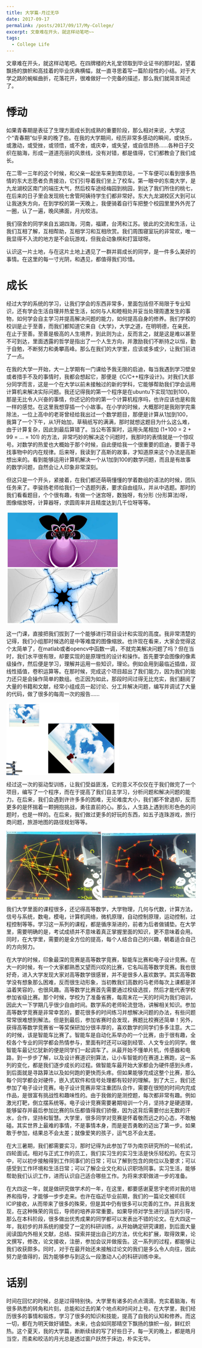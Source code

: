 ```yaml
---
title: 大学篇-月过无华
date: 2017-09-17
permalink: /posts/2017/09/17/My-College/
excerpt: 文章难在开头，就这样动笔吧~~
tags:
  - College Life
---
```


文章难在开头，就这样动笔吧。在四牌楼的大礼堂领取到毕业证书的那时起，望着飘扬的旗帜和高挂着的毕业庆典横幅，就一直寻思着写一篇阶段性的小结。对于大学之路的蜿蜒曲折，花落花开，很难做好一个完备的描述，那么我们就简言简述了。

悸动
======
如果青春期是表征了生理方面成长到成熟的重要阶段，那么相对来说，大学这个“青春期”似乎来的晚了些。在我的大学期间，经历非常多感动的瞬间，或快乐，或激动，或受挫，或领悟，或不舍，或庆幸，或失望，或自信昂扬......各种日子交织在脑海，形成一道道亮丽的风景线，没有对错，都是值得，它们都教会了我们成长。  

在二零一三年的这个时候，和父亲一起坐车来到南京站，一下车便可以看到很多热情的东大志愿者负责接泊，它们引导着我们坐上了校车。第一眼中的东南大学，是九龙湖校区南门的端庄大气，然后校车途经梅园到桃园，到达了我们所住的桃七，在后来的日子里会发现桃七舍管阿姨待学生们都非常好。东大九龙湖校区大到可以让我迷失方向，在到学校的第一天晚上，我便骑着自行车把整个校园里里外外兜了一圈，认了一遍，晚风拂面，月光皎洁。

我们宿舍的同学来自五湖四海，河南，福建，台湾和江苏。彼此的交流和生活，让我们互相了解，互相帮助，互相学习和互相欣赏。我们周围寝室玩的非常欢，唯一我显得不入流的地方是不会玩游戏，但我会动象棋和打篮球呀。

认识这一片土地，与在这片土地上遇见了一群并肩成长的同学，是一件多么美好的事情。在这里的每一寸光阴，和遇见，都值得我们珍惜。

成长
======
经过大学的系统的学习，让我们学会的东西非常多，里面包括但不局限于专业知识，还有学会生活自理并热爱生活，如何与人和睦相处并妥当处理周遭发生的事物，如何学会自主学习并提高解决问题的能力，如何提高自身的修养。我们学校的校训是止于至善，而我们都知道它来自《大学》，大学之道，在明明德，在亲民，在止于至善。至善是极高的人生境界，到此则为止，反而言之，就是这是难以甚至不可到达，里面透露的哲学是指出了一个人生方向，并激励我们不断持之以恒，勤于自勉，不断努力和勇攀高峰。那么在我们的大学里，应该或多或少，让我们前进了一点。

在我的大学一开始，大一上学期有一门课给予我无限的启迪，每当我遇到学习壁垒或者措手不及的事情时，我都会想起它，那便是《C/C++程序设计》。对我们大部分同学而言，这是一个在大学以前未接触过的新的学科，它能够帮助我们学会运用计算机来解决实际问题。我还记得我的第一个程序是在ubuntu下实现1加到100，那是无比令人兴奋的事情，你还记的你的第一个计算机程序吗，也许应该也是和我一样的感觉。在这里我想穿插一个小故事。在小学的时候，大概那时是我刚学完乘除法，一位上高中的老哥曾经给我出过一个数学题目，那便是计算从1加到100，我算了一个下午，从1开始加，草稿纸写的满满，那时就想这题目为什么这么难，由于计算复杂，因此到最后算错了。当公布答案时，运用头尾相加 (1+100 = 2 + 99 = ... = 101) 的方法，非常巧妙的解决这个问题时，我那时的表情就是一个惊叹号。对数学的热爱也大概始于那个时候，自此便给我一个很重要的启迪，要善于寻找事物中的内在规律。后来呀，我读到了高斯的故事，才知道原来这个办法是高斯想出来的。看到能够运用计算机解决一个从1加到100的数学问题，而且是有故事的数学问题，自然会让人印象非常深刻。

但这只是一个开头，紧接着，在我们都还萌萌懂懂的学着数组的语法的时候，团队任务来了。李骏扬老师给我们一个选题列表，要求自由组队，并从中选题。那时的我们看看题目，个个很有趣，有做一个迷宫呀，数独呀，有分形 (分形算法)呀，图像缩放呀，计算器呀，求圆周率并且精度达到几千位呀等等。 

<img src='/images/post-images/2017-09/1.jpg' align='center' style='width:300px' title="唯美的分形图"/> 

这一门课，直接把我们拔到了一个能够进行项目设计和实现的高度。我非常清楚的记得，我们小组那时候选的是中等难度的图像缩放。也许现在看来，大家会觉得这个太简单了，在matlab或者opencv中函数一调，不就完美解决问题了吗？但在当时，我们水平很有限，却要实现的是原理性的设计和操作。首先要学会图像的像素级操作，然后便是学习，理解并运用一些知识，理论。例如会用到最临近插值，双线性插值，卷积运算等。在那时候，完成这个项目超出了我们能力，因为我们的能力还只是会操作简单的数组。也正因为如此，那段时间过得无比充实，我们翻阅了大量的书籍和文献，经常小组成员一起讨论、分工并解决问题，编写并调试了大量的代码，做了很多的每周一次的报告......

<img src='/images/post-images/2017-09/2.png' align='center' style='width:300px' title="图像缩放plus旋转变换"/>

经过这一次的驱动型训练，让我们受益匪浅，它的意义不仅仅在于我们做完了一个项目，编写了一个程序，而在于提高了我们自主学习，分析问题和解决问题的能力。在后来，我们会遇到许许多多的困难，无论难度大小，我们都不曾退却，反而更多的是怀揣着一颗拥抱挑战，勇往直前的心。那么，人生路上遇到形形色色的问题时，也是一样的。在后来，我们做过更多的好玩的东西，如五子连珠游戏，旅行商问题，旅游地图的路径规划等等。  

<img src='/images/post-images/2017-09/3.png' align='center'  title="TSP示例(NP-Complete问题)"/>

我们大学里面的课程很多，还记得高等数学，大学物理，几何与代数，计算方法，信号与系统，数电，模电，计算机网络，微机原理，自动控制原理，运动控制，过程控制等等。学习这一系列的课程，都是循序渐进的，前者为后者做铺垫。在大学里，需要明确的是，考试成绩并不意味着真正掌握里面的知识，更不意味着会用。同时，在大学里，需要的是全方位的提高，每个人结合自己的兴趣，朝着适合自己的方向努力。  

在大学的时候，印象最深的竞赛是高等数学竞赛，智能车比赛和电子设计竞赛。在大一的时候，有一个大家都熟悉又望而兴叹的比赛，它名叫高等数学竞赛。我也很好奇，进入大学发现大家对高等数学很感冒，并不是很多人喜欢数学。其实高等数学没有想象那么困难，反而很生动形象，当初教我们高数的马老师每次上课都是洋溢着笑容的，也很风趣。高等数学比赛首先需要通过校级选拔，然后才能代表学校参加省级比赛。那个时候，学校为了准备省赛，每周末花一天的时间为我们培训，因此大一下学期几乎很少自由时间。数学系的老师轮流登场，讲解相关知识。参加高等数学竞赛是非常幸苦的，要花很多的时间练习并想解决问题的办法，有些问题常常很难想到解法。但是到最后，参加省赛时会发现，赛题比校赛还简单！另外，获得高等数学竞赛省一等奖保研加分很丰厚的，喜欢数学的同学们多多注意。大二的时候，该是智能车比赛了。智能车是自动化系举办的一个比赛，由于很有趣，全校各个专业的同学都会热情参与，里面有时还可以碰到经管、人文专业的同学。做智能车最记忆犹新的便是同学们一起调车了。从最开始不懂单片机，传感器和电路，到一步步了解，以及设计赛道识别算法，让小车智能的在赛道上赛跑，这一系列的变化，都是我们逐步成长的过程。做智能车最开始大家都会为硬件感到头疼，到后面就是寻路算法以及如何跑的更快而头疼。但如果能够完成这整个比赛，那么每个同学都会对硬件，嵌入式软件和信号处理都有较好的理解。到了大三，我们还参加了电子设计竞赛。电子设计竞赛非常注重团队合作，需要在很短的时间内完成作品，是很富有挑战性和趣味性的。由于我做的是测控题，每次都非常有趣。例如激光打靶，倒立摆系统等。电子设计竞赛需要暑期培训一个月，坚持才是硬道理，能够留存并最后参加比赛的队伍都值得我们骄傲，因为这背后需要付出无数的汗水，合作，坚持和智慧。大学里，很多同学对竞赛是怀着敬而远之的心态，不敢触碰。其实世界上最难的事情，不是事情本身，而是是否勇敢的迈出了第一步。如果敢于参加，结果总不会太差；就像爱笑的孩子，运气总不会太差。  

在大三暑期，我们都需要实习，那时记得为此参加了华为南京研究所的一轮机试，四轮面试。相对与正式工作的员工，我们实习生的实习生活是快乐轻松的。在实习中，可以初步接触得到工作同事们的日常；可以了解到包含的岗位以及要求；可以感受到工作环境和生活日常；可以了解企业文化和认识职场同事。实习生活，能够帮助我们认识工作，进而认识自己适合哪些工作。为将来求职做进一步的准备。  

在大四这一年，就是做研究做学术的一年，在这里，都要感谢夏思宇老师对我的培养和指导，才能够一步步走来。也许在临近毕业前期，我们的一篇论文被IEEE ICIP接收，从而带来了很多的殊荣，但是其中仍有很多可以完善的工作。并且我发现，在这种殊荣的背后，导师的培养非常重要。如果导师对学生进行适当的引导，那么在本科阶段，很多做出优秀成果的同学都可以发表出不错的论文。在大四这一年，我初步的并系统的接受了一定的科研训练，从开始确定研究课题，到后面大量阅读国内外相关文献，总结、探索并提出自己的方法，优化和扩展，取得效果，论文撰写，修改，论文接收，注册，参加会议并做报告。这一系列的过程，都能够让我们收获颇多。同时，对于在最开始还未接触过论文的我们是多么令人向往，因此努力是值得的，因为能够参与到这么一段激动人心的科研训练中来。  

话别
===
时间在回忆的时候，总是过得特别快。大学里有诸多的点点滴滴，充实着脑海，有很多熟悉的转角和片刻，总能和过去的某个地点和时间对上号。在大学里，我们经历很多的事情和锻炼，学习了很多的知识和技能，提高了自我的认知和修养。而这一切，都在为明天做好铺垫。未来，也会如同那晴空下飘扬的旗帜一般，鲜红炽热。这个夏天，我的大学篇，断断续续的写了好些日子，每一天的晚上，都是皓月当空，而柔和皎洁的月光总是透过窗户跃然于床边，朴实无华。  
